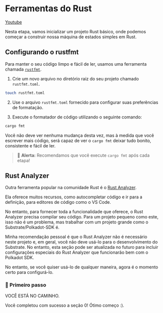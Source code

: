 # Ferramentas do Rust

[Youtube](https://www.youtube.com/watch?v=wvwNxmah3-c)

Nesta etapa, vamos inicializar um projeto Rust básico, onde podemos começar a construir nossa máquina de estados simples em Rust.

## Configurando o rustfmt

Para manter o seu código limpo e fácil de ler, usamos uma ferramenta chamada [`rustfmt`](https://github.com/rust-lang/rustfmt).

1. Crie um novo arquivo no diretório raiz do seu projeto chamado `rustfmt.toml`.

```bash
touch rustfmt.toml
```

2. Use o arquivo `rustfmt.toml` fornecido para configurar suas preferências de formatação.

3. Execute o formatador de código utilizando o seguinte comando:

```bash
cargo fmt
```

Você não deve ver nenhuma mudança desta vez, mas à medida que você escrever mais código, será capaz de ver o `cargo fmt` deixar tudo bonito, consistente e fácil de ler.

> 🚨 **Alerta:** Recomendamos que você execute `cargo fmt` após cada etapa!

## Rust Analyzer

Outra ferramenta popular na comunidade Rust é o [Rust Analyzer](https://rust-analyzer.github.io/).

Ela oferece muitos recursos, como autocompletar código e ir para a definição, para editores de código como o VS Code.

No entanto, para fornecer toda a funcionalidade que oferece, o Rust Analyzer precisa compilar seu código. Para um projeto pequeno como este, isso não é um problema, mas trabalhar com um projeto grande como o Substrate/Polkadot-SDK é.

Minha recomendação pessoal é que o Rust Analyzer não é necessário neste projeto e, em geral, você não deve usá-lo para o desenvolvimento do Substrate. No entanto, esta seção pode ser atualizada no futuro para incluir configurações especiais do Rust Analyzer que funcionarão bem com o Polkadot SDK.

No entanto, se você quiser usá-lo de qualquer maneira, agora é o momento certo para configurá-lo.

### 🎉 Primeiro passo

VOCÊ ESTÁ NO CAMINHO.

Você completou com sucesso a seção 0! Ótimo começo :).

